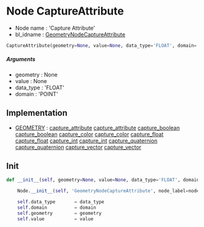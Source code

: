 # Node CaptureAttribute

- Node name : 'Capture Attribute'
- bl_idname : [GeometryNodeCaptureAttribute](https://docs.blender.org/api/current/bpy.types.GeometryNodeCaptureAttribute.html)


``` python
CaptureAttribute(geometry=None, value=None, data_type='FLOAT', domain='POINT', node_label=None, node_color=None)
```
##### Arguments

- geometry : None
- value : None
- data_type : 'FLOAT'
- domain : 'POINT'

## Implementation

- [GEOMETRY](/docs/GeoNodes/socket_GEOMETRY.md) : [capture_attribute](/docs/GeoNodes/socket_GEOMETRY.md#capture_attribute) [capture_attribute](/docs/GeoNodes/socket_GEOMETRY.md#capture_attribute) [capture_boolean](/docs/GeoNodes/socket_GEOMETRY.md#capture_boolean) [capture_boolean](/docs/GeoNodes/socket_GEOMETRY.md#capture_boolean) [capture_color](/docs/GeoNodes/socket_GEOMETRY.md#capture_color) [capture_color](/docs/GeoNodes/socket_GEOMETRY.md#capture_color) [capture_float](/docs/GeoNodes/socket_GEOMETRY.md#capture_float) [capture_float](/docs/GeoNodes/socket_GEOMETRY.md#capture_float) [capture_int](/docs/GeoNodes/socket_GEOMETRY.md#capture_int) [capture_int](/docs/GeoNodes/socket_GEOMETRY.md#capture_int) [capture_quaternion](/docs/GeoNodes/socket_GEOMETRY.md#capture_quaternion) [capture_quaternion](/docs/GeoNodes/socket_GEOMETRY.md#capture_quaternion) [capture_vector](/docs/GeoNodes/socket_GEOMETRY.md#capture_vector) [capture_vector](/docs/GeoNodes/socket_GEOMETRY.md#capture_vector)

## Init

``` python
def __init__(self, geometry=None, value=None, data_type='FLOAT', domain='POINT', node_label=None, node_color=None):

    Node.__init__(self, 'GeometryNodeCaptureAttribute', node_label=node_label, node_color=node_color)

    self.data_type       = data_type
    self.domain          = domain
    self.geometry        = geometry
    self.value           = value
```
